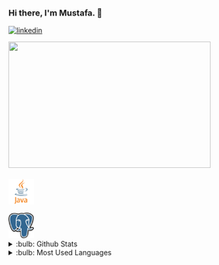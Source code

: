 ### Hi there, I'm Mustafa. 👋


[![linkedin](https://img.shields.io/badge/Linkedin-000000?style=for-the-badge&logo=Linkedin&logoColor=white)](https://www.linkedin.com/in/mustafa-sak-1993-tr/)

<img src="https://media.giphy.com/media/JmBXdjfIblJDi/giphy.gif" align="left" width="400" height="250">

<br><br>
<br>
<br>
<br>
<br>
<br>
<br>
<br>
<br><br><br><br><br><br><br>
<img height="50" width="50" src="https://raw.githubusercontent.com/github/explore/80688e429a7d4ef2fca1e82350fe8e3517d3494d/topics/java/java.png" />

<img height="50" width="50" src="https://raw.githubusercontent.com/github/explore/80688e429a7d4ef2fca1e82350fe8e3517d3494d/topics/postgresql/postgresql.png" />

<details>
<summary>:bulb: Github Stats</summary>
<img height="180em" src="https://github-readme-stats.vercel.app/api?username=mustafasak45&theme=buefy&show_icons=true&count_private=true)"/>

</details>
<details>
<summary>:bulb: Most Used Languages</summary>
<img height="180em" src="https://github-readme-stats.vercel.app/api/top-langs/?username=anuraghazra&layout=compact"/>
</details>
